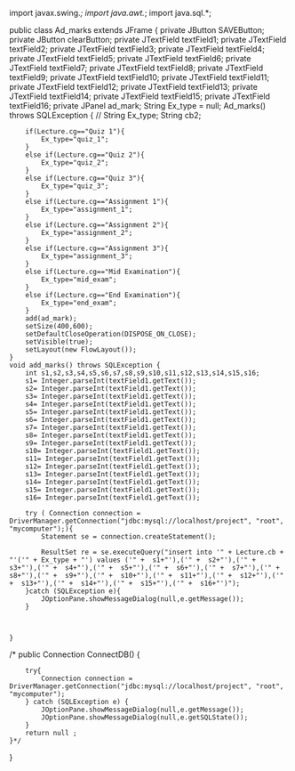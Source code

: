 import javax.swing.*;
import java.awt.*;
import java.sql.*;

public class Ad_marks extends JFrame {
    private JButton SAVEButton;
    private JButton clearButton;
    private  JTextField textField1;
    private JTextField textField2;
    private JTextField textField3;
    private JTextField textField4;
    private JTextField textField5;
    private JTextField textField6;
    private JTextField textField7;
    private JTextField textField8;
    private JTextField textField9;
    private JTextField textField10;
    private JTextField textField11;
    private JTextField textField12;
    private JTextField textField13;
    private JTextField textField14;
    private JTextField textField15;
    private JTextField textField16;
    private JPanel ad_mark;
    String Ex_type = null;
    Ad_marks() throws SQLException {
       // String Ex_type;
        String cb2;

        if(Lecture.cg=="Quiz 1"){
            Ex_type="quiz_1";
        }
        else if(Lecture.cg=="Quiz 2"){
            Ex_type="quiz_2";
        }
        else if(Lecture.cg=="Quiz 3"){
            Ex_type="quiz_3";
        }
        else if(Lecture.cg=="Assignment 1"){
            Ex_type="assignment_1";
        }
        else if(Lecture.cg=="Assignment 2"){
            Ex_type="assignment_2";
        }
        else if(Lecture.cg=="Assignment 3"){
            Ex_type="assignment_3";
        }
        else if(Lecture.cg=="Mid Examination"){
            Ex_type="mid_exam";
        }
        else if(Lecture.cg=="End Examination"){
            Ex_type="end_exam";
        }
        add(ad_mark);
        setSize(400,600);
        setDefaultCloseOperation(DISPOSE_ON_CLOSE);
        setVisible(true);
        setLayout(new FlowLayout());
    }
    void add_marks() throws SQLException {
        int s1,s2,s3,s4,s5,s6,s7,s8,s9,s10,s11,s12,s13,s14,s15,s16;
        s1= Integer.parseInt(textField1.getText());
        s2= Integer.parseInt(textField1.getText());
        s3= Integer.parseInt(textField1.getText());
        s4= Integer.parseInt(textField1.getText());
        s5= Integer.parseInt(textField1.getText());
        s6= Integer.parseInt(textField1.getText());
        s7= Integer.parseInt(textField1.getText());
        s8= Integer.parseInt(textField1.getText());
        s9= Integer.parseInt(textField1.getText());
        s10= Integer.parseInt(textField1.getText());
        s11= Integer.parseInt(textField1.getText());
        s12= Integer.parseInt(textField1.getText());
        s13= Integer.parseInt(textField1.getText());
        s14= Integer.parseInt(textField1.getText());
        s15= Integer.parseInt(textField1.getText());
        s16= Integer.parseInt(textField1.getText());

        try ( Connection connection = DriverManager.getConnection("jdbc:mysql://localhost/project", "root", "mycomputer");){
            Statement se = connection.createStatement();

            ResultSet re = se.executeQuery("insert into '" + Lecture.cb + "'('" + Ex_type + "') values ('" +  s1+"'),('" +  s2+"'),('" +  s3+"'),('" +  s4+"'),('" +  s5+"'),('" +  s6+"'),('" +  s7+"'),('" +  s8+"'),('" +  s9+"'),('" +  s10+"'),('" +  s11+"'),('" +  s12+"'),('" +  s13+"'),('" +  s14+"'),('" +  s15+"'),('" +  s16+"')");
        }catch (SQLException e){
            JOptionPane.showMessageDialog(null,e.getMessage());
        }



    }

   /* public Connection ConnectDB() {

        try{
            Connection connection = DriverManager.getConnection("jdbc:mysql://localhost/project", "root", "mycomputer");
        } catch (SQLException e) {
            JOptionPane.showMessageDialog(null,e.getMessage());
            JOptionPane.showMessageDialog(null,e.getSQLState());
        }
        return null ;
    }*/


}
